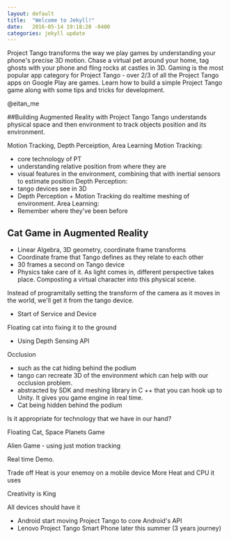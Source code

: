 ```yaml
---
layout: default
title:  "Welcome to Jekyll!"
date:   2016-05-14 19:18:20 -0400
categories: jekyll update
---
```


Project Tango transforms the way we play games by understanding your phone's precise 3D motion. Chase a virtual pet around your home, tag ghosts with your phone and fling rocks at castles in 3D. Gaming is the most popular app category for Project Tango - over 2/3 of all the Project Tango apps on Google Play are games. Learn how to build a simple Project Tango game along with some tips and tricks for development.

@eitan_me

##Building Augmented Reality with Project Tango
Tango understands physical space and then environment to track objects position and its environment. 

Motion Tracking, Depth Perceiption, Area Learning
Motion Tracking:
- core technology of PT
- understanding relative position from where they are
- visual features in the environment, combining that with inertial sensors to estimate position
Depth Perception:
- tango devices see in 3D
- Depth Perception + Motion Tracking do realtime meshing of environment.
Area Learning:
- Remember where they've been before

## Cat Game in Augmented Reality
- Linear Algebra, 3D geometry, coordinate frame transforms 
- Coordinate frame that Tango defines as they relate to each other
- 30 frames a second on Tango device
- Physics take care of it. As light comes in, different perspective takes place.
Composting a virtual character into this physical scene.

Instead of programitally setting the transform of the camera as it moves in the world, we'll get it from the tango device.
- Start of Service and Device

Floating cat into fixing it to the ground
- Using Depth Sensing API

Occlusion
- such as the cat hiding behind the podium
- tango can recreate 3D of the environment which can help with our occlusion problem.
- abstracted by SDK and meshing library in C ++ that you can hook up to Unity. It gives you game engine in real time.
- Cat being hidden behind the podium

Is it appropriate for technology that we have in our hand?

Floating Cat, Space Planets Game

Alien Game - using just motion tracking

Real time Demo.

Trade off
Heat is your enemoy on a mobile device
More Heat and CPU it uses

Creativity is King

All devices should have it
- Android start moving Project Tango to core Android's API
- Lenovo Project Tango Smart Phone later this summer (3 years journey)